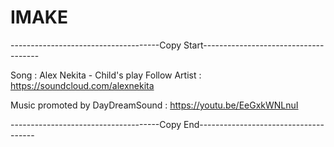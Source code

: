 # IMAKE

-------------------------------------Copy Start-------------------------------------

Song : Alex Nekita - Child's play 
Follow Artist : https://soundcloud.com/alexnekita 


Music promoted by DayDreamSound : https://youtu.be/EeGxkWNLnuI

-------------------------------------Copy End-------------------------------------
